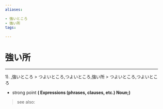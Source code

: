 ```yaml
---
aliases:
    
- 強いところ
- 強い所
tags:
    
---
```


# 強い所
---
1).
,強いところ > つよいところ,つよいところ,強い所 > つよいところ,つよいところ

- strong point
**( Expressions (phrases, clauses, etc.) Noun;)**
> see also: 
            